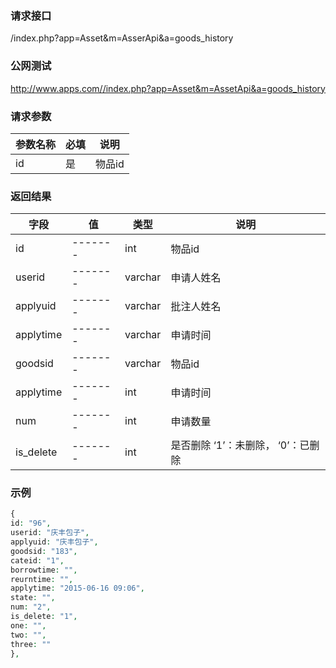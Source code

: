 ### **请求接口**
/index.php?app=Asset&m=AsserApi&a=goods_history



### **公网测试**
http://www.apps.com//index.php?app=Asset&m=AssetApi&a=goods_history

### **请求参数**

| 参数名称  |必填|     说明      |
|------|-----|------|
| id     | 是 |   物品id   |


### **返回结果**
|字段        |值          |类型    |说明        |
| ---------  |--------    |-------- |--------  |
|id          |-------   |int    |物品id   |
|userid| -------     |varchar  |申请人姓名    |
|applyuid|-------     |varchar   |批注人姓名|
|applytime| -------     |   varchar        |  申请时间     |
|goodsid| -------    |varchar  |物品id|
|applytime| -------     |int  |申请时间    |
|num| -------     |int  |申请数量    |
|is_delete| -------     |int  |是否删除 ‘1’：未删除， ‘0’：已删除   |


### **示例**
````php
{
id: "96",
userid: "庆丰包子",
applyuid: "庆丰包子",
goodsid: "183",
cateid: "1",
borrowtime: "",
reurntime: "",
applytime: "2015-06-16 09:06",
state: "",
num: "2",
is_delete: "1",
one: "",
two: "",
three: ""
},